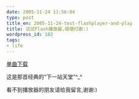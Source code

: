 ```yaml
---
date: 2005-11-24 11:56:04
type: post
title_en: 2005-11-24-test-flashplayer-and-play
title: 试试Flash播放器,顺便打歌:)
wordpress_id: 182
tags:
- life
---
```


[单曲下载](http://lab.nickcheng.com/ReportLab/nextstopheaven.mp3)

这是那首经典的“下一站天堂”^_^

看不到播放器的朋友请给我留言,谢谢:)
